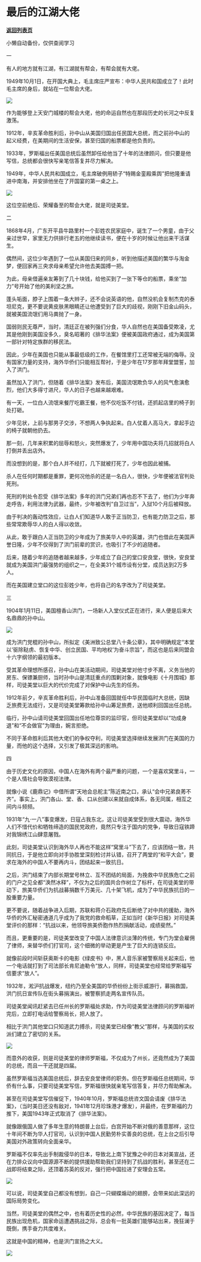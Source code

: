 # 最后的江湖大佬

[**返回列表页**](/gzh/政事堂2019)

小懒自动备份，仅供查阅学习

  

一  

  

有人的地方就有江湖，有江湖就有帮会，有帮会就有大佬。

  

1949年10月1日，在开国大典上，毛主席庄严宣布：中华人民共和国成立了！此时毛主席的身后，就站在一位帮会大佬。

  

![](https://mmbiz.qpic.cn/mmbiz_jpg/rxhS23yu8cO3or9oFrXJQyUiaUpicCib3zV6Y45TPyhsoNdtNmb2r0FlToF5zgsmeoFibT9f5qcLI4VqpNaG9QvYQQ/640?wx_fmt=jpeg)

  

作为能够登上天安门城楼的帮会大佬，他的命运自然也在那段历史的长河之中反复激荡。

  

1912年，辛亥革命胜利后，孙中山从美国归国出任民国大总统，而之前孙中山的起义经费，在美期间的生活安保，甚至归国的船票都是他负责的。

  

1933年，罗斯福出任美国总统后虽然卸任给他当了十年的法律顾问，但只要是他写信，总统都会很快写亲笔信答复并尽力解决。

  

1949年，中华人民共和国成立，毛主席破例用轿子“特赐金銮殿乘舆”把他隆重请进中南海，并安排他坐在了开国宴的第一桌之上。

  

![](https://mmbiz.qpic.cn/mmbiz_jpg/rxhS23yu8cO3or9oFrXJQyUiaUpicCib3zVjibDD4cgGPYy4ggSSUXDUFb45pXyS9grFDjicutzHSETd8S4Fylha8og/640?wx_fmt=jpeg)

  

这位空前绝后、荣耀备至的帮会大佬，就是司徒美堂。

  

  

二

  

1868年4月，广东开平县牛路里村一个彭姓农民家庭中，诞生了一个男童，由于父亲过世早，家里无力供排行老五的他继续读书，便在十岁的时候让他出来干活谋生。

  

偶然间，这位少年遇到了一位从美国归来的同乡，听到他描述美国的繁华与淘金梦，便回家再三央求母亲希望允许他去美国搏一把。

  

为此，母亲借遍亲友筹到了几十块钱，给他买到了一张下等仓的船票，乘坐“加力”号开始了他的美利坚之旅。

  

蓬头垢面，脖子上围着一条大辫子，还不会说英语的他，自然没机会复制杰克的泰坦尼克，更不要说黄皮肤黑眼睛还让他遭受到了巨大的歧视，刚刚下旧金山码头，就被美国流氓们用马粪抛了一身。

  

国弱则民无尊严，当时，清廷正在被列强们分食，华人自然也在美国备受欺凌，尤其是他刚到美国没多久，臭名昭著的《排华法案》便被美国政府通过，成为美国第一部针对特定族群的移民法。

  

因此，少年在美国也只能从事最低级的工作，在餐馆里打工还常被无端的侮辱。没有国家力量的支持，海外华侨们只能相互帮衬，于是少年在17岁那年拜堂盟誓，加入了洪门。

  

虽然加入了洪门，但随着《排华法案》发布后，美国流氓欺负华人的风气愈演愈烈，他们大多得寸进尺，华人的日子也越来越艰难。

  

有一天，一位白人流氓来餐厅吃霸王餐，他不仅吃饭不付钱，还抓起店里的椅子到处打砸。

  

少年见状，上前与那男子交涉，不想两人争执起来。白人仗着人高马大，拿起手边的椅子就朝他扔去。

  

那一刻，几年来积累的屈辱和怒火，突然爆发了，少年用中国功夫将几招就将白人打倒并丢出店外。

  

而没想到的是，那个白人并不经打，几下就被打死了，少年也因此被捕。

  

杀人在任何时期都是重罪，更何况他杀的还是一名白人，很快，少年便被法官判处死刑。

  

死刑的判处令忍受《排华法案》多年的洪门兄弟们再也忍不下去了，他们为少年奔走呼告，利用法律为武器，最终，少年被改判“自卫过当”，入狱10个月后被释放。

  

由于判决的轰动性效应，让白人们知道华人敢于正当防卫，也有能力防卫之后，那些常常欺辱华人的白人得以收敛。

  

从此，敢于跟白人正当防卫的少年成为了旅美华人中的英雄，洪门也借此在美国声誉日隆，少年不仅得到了洪门前辈的赏识，也吸引了不少的追随者。

  

后来，随着少年的追随者越来越多，少年成立了自己的堂口安良堂，很快，安良堂就成为美国洪门最强势的组织之一，在全美31个城市设有分堂，成员达到2万多人。  

  

而在美国建立堂口的这位彭姓少年，也将自己的名字改为了司徒美堂。

  

  

三  

  

1904年1月11日，美国檀香山洪门，一场新人入堂仪式正在进行，来人便是后来大名鼎鼎的孙中山。

  

![](https://mmbiz.qpic.cn/mmbiz_jpg/rxhS23yu8cO3or9oFrXJQyUiaUpicCib3zVbBA06ial47ib2StOmEYfIkLPphgV4rcZm0DicWNqZSRTNOFTFwNj2sjPw/640?wx_fmt=jpeg)

  

成为洪门党棍的孙中山，所拟定《美洲致公总堂八十条公章》，其中明确规定“本堂以‘驱除鞑虏、恢复中华、创立民国、平均地权’为奋斗宗旨”，而这也是后来同盟会十六字纲领的最初版本。

  

受其革命理想所感召，孙中山在美活动期间，司徒美堂对他寸步不离，义务当他的房东、保镖兼厨师，当时孙中山是清廷重点的围剿对象，就像电影《十月围城》那样，司徒美堂以巨大的代价完成了对保护中山先生的任务。

  

1912年前夕，辛亥革命胜利后，孙中山准备回国就任中华民国临时大总统，因缺乏旅费无法成行，又是司徒美堂筹款给孙中山筹足旅费，送他顺利回国出任总统。

  

临行，孙中山请司徒美堂回国出任地位尊崇的监印官，但司徒美堂却以“功成身退”和“不会做官”为理由，婉言拒绝。  

  

不同于革命胜利后其他大佬们的争权夺利，司徒美堂选择继续发展洪门在美国的力量，而他的这个选择，又引发了极其深远的影响。

  

  

四

  

由于历史文化的原因，中国人在海外有两个最严重的问题，一个是喜欢窝里斗，一个是人情社会导致漠视法律。

  

就像小说《鹿鼎记》中借所谓“天地会总舵主”陈近南之口，承认“会中兄弟良莠不齐”。事实上，洪门各山、堂、香、口从创建以来就自成体系，各无同属，相互之间内斗频频。

  

1931年“九·一八”事变爆发，日寇占我东北，这让司徒美堂受到很大震动，海外华人们不惜代价和牺牲缔造的国民党政府，竟然只专注于国内的党争，导致日寇铁蹄对我锦绣江山肆意屠戮。

  

此刻，司徒美堂认识到海外华人再也不能这样“窝里斗”下去了，应该团结一致，共同抗日，于是他立即向对手协胜堂深刻检讨并认错，召开了两堂的“和平大会”，要求在海外的中国人不要再内斗，团结起来一致抗日。

  

之后，洪门结束了内部长期堂号林立、互不团结的局面，为挽救中华民族危亡之前的门户之见全都“涣然冰释”，不仅为之后的国共合作树立了标杆，在司徒美堂的带动下，旅美华侨们为抗战募捐数千万美元、几十架飞机，成为了中华民族抗日的一股重要力量。

  

更不要说，随着战争进入后期，苏联和蒋介石政府先后断绝了对中共的援助，海外华侨的外汇秘密通道几乎成为了我党的救命稻草，正如当时《新华日报》对司徒美堂评价的那样：“抗战以来，他领导旅美侨胞作热烈捐献活动，成绩斐然。”

  

而且，更重要的是，司徒美堂改变了中国人法律意识淡薄的传统，专门为堂会雇佣了律师，来替华侨们打官司，这个细微的举动更是产生了巨大的连锁反应。

  

就像前段时间斩获奥斯卡的电影《绿皮书》中，黑人音乐家被警察局关起来后，他一个电话就打到了司法部长肯尼迪勒令“放人，同样，司徒美堂也经常给罗斯福写信要求“放人”。

  

1932年，淞沪抗战爆发，纽约乃至全美国的华侨纷纷上街示威游行，募捐救国，洪门抗日宣传队在街头募捐演出，被警察抓走两名宣传队员。

  

司徒美堂闻讯赶紧去已任州长的罗斯福处求助，作为司徒美堂法律顾问的罗斯福听完后，立即打电话给警察局长，把人放了。

  

相比于洪门其他堂口只知道武力搏杀，司徒美堂已经像“教父”那样，与美国的实权派们建立了密切的关系。

  

![](https://mmbiz.qpic.cn/mmbiz_jpg/rxhS23yu8cO3or9oFrXJQyUiaUpicCib3zV2apeiajsOZ0HNq28H4urG0TaG1Z1co97ZEPSuUITjNVF106MwRVbFGw/640?wx_fmt=jpeg)

  

而意外的收获，则是司徒美堂的律师罗斯福，不仅成为了州长，还竟然成为了美国的总统，而且一干还就是四届。

  

虽然罗斯福当选美国总统后，辞去安良堂律师的职务。但在罗斯福任总统期间，华侨有什么事，只要司徒美堂写信，罗斯福很快就亲笔写信答复，并尽力帮助解决。

  

甚至在司徒美堂写信催促下，1940年10月，罗斯福总统咨文国会请废《排华法案》，（当时美日还没有敌对，1941年12月珍珠港才爆发），并最终，在罗斯福的力推下，美国1943年正式取消了《排华法案》。

  

就像跟俄国人做了多年生意的特朗普上台后，白宫开始不断对俄的善意那样，这位十年间不断为华人打官司，认识到中国人民勤劳朴实善良的总统，在上台之后引导美国对外政策转向全面亲华。

  

罗斯福不仅率先出手制裁侵华的日本，导致北上南下犹豫之中的日本对美宣战，还在力排众议向中国源源不断的提供援助帮助我们坚持到了抗战的胜利，甚至还在二战即将结束之际，还顶着苏英的反对，强行把中国拉进了安理会五常。

  

![](https://mmbiz.qpic.cn/mmbiz_jpg/rxhS23yu8cO3or9oFrXJQyUiaUpicCib3zVNkWKZLvy0G0QbNwkKE84ENr7tEicTrvRibuQjxpo6kLsAoMCQIH4IqZg/640?wx_fmt=jpeg)

  

可以说，司徒美堂自己都没有想到，自己一只蝴蝶煽动的翅膀，会带来如此深远的国际局势变化。

  

当然，司徒美堂的偶然之中，也有着历史性的必然，中华民族的基因决定了，每当民族出现危机，国家命运遭遇挑战之际，总会有一批英雄们能够站出来，挽狂澜于既倒，携手奋力共度难关。

  

这就是中国的精神，也是洪门宣扬之大义。  

  

![](https://mmbiz.qpic.cn/mmbiz_jpg/rxhS23yu8cPhKGWL4jsVyXCa0vmwBrceWKQnN2vd4RMORpN0UsYcaUddXfQX2UvIibDdMVshe6FaRhGbhhRsDlw/640?wx_fmt=jpeg)

